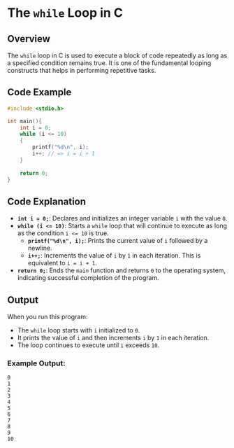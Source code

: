 # The `while` Loop in C

## Overview

The `while` loop in C is used to execute a block of code repeatedly as long as a specified condition remains true. It is one of the fundamental looping constructs that helps in performing repetitive tasks.

## Code Example

```c
#include <stdio.h> 

int main(){
    int i = 0;
    while (i <= 10)
    {
        printf("%d\n", i);
        i++; // => i = i + 1
    }
    
    return 0;
}
```

## Code Explanation

- **`int i = 0;`**: Declares and initializes an integer variable `i` with the value `0`.
- **`while (i <= 10)`**: Starts a `while` loop that will continue to execute as long as the condition `i <= 10` is true.
  - **`printf("%d\n", i);`**: Prints the current value of `i` followed by a newline.
  - **`i++;`**: Increments the value of `i` by `1` in each iteration. This is equivalent to `i = i + 1`.
- **`return 0;`**: Ends the `main` function and returns `0` to the operating system, indicating successful completion of the program.

## Output

When you run this program:

- The `while` loop starts with `i` initialized to `0`.
- It prints the value of `i` and then increments `i` by `1` in each iteration.
- The loop continues to execute until `i` exceeds `10`.

### Example Output:
```
0
1
2
3
4
5
6
7
8
9
10
```